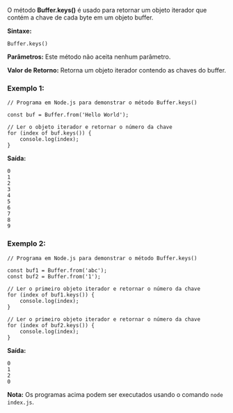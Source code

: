 O método **Buffer.keys()** é usado para retornar um objeto iterador que contém a chave de cada byte em um objeto buffer.

**Sintaxe:**

```
Buffer.keys()
```

**Parâmetros:** Este método não aceita nenhum parâmetro.

**Valor de Retorno:** Retorna um objeto iterador contendo as chaves do buffer.

### Exemplo 1:

```
// Programa em Node.js para demonstrar o método Buffer.keys()

const buf = Buffer.from('Hello World');

// Ler o objeto iterador e retornar o número da chave
for (index of buf.keys()) {
    console.log(index);
}
```

**Saída:**

```
0
1
2
3
4
5
6
7
8
9
```

### Exemplo 2:

```
// Programa em Node.js para demonstrar o método Buffer.keys()

const buf1 = Buffer.from('abc');
const buf2 = Buffer.from('1');

// Ler o primeiro objeto iterador e retornar o número da chave
for (index of buf1.keys()) {
    console.log(index);
}

// Ler o primeiro objeto iterador e retornar o número da chave
for (index of buf2.keys()) {
    console.log(index);
}
```

**Saída:**

```
0
1
2
0
```

**Nota:** Os programas acima podem ser executados usando o comando `node index.js`.


